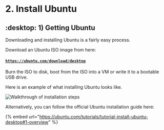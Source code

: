 # 2. Install Ubuntu

## :desktop: 1) Getting Ubuntu

Downloading and installing Ubuntu is a fairly easy process.

Download an Ubuntu ISO image from here:

#### [`https://ubuntu.com/download/desktop`](https://ubuntu.com/download/desktop)

Burn the ISO to disk, boot from the ISO into a VM or write it to a bootable USB drive.

Here is an example of what installing Ubuntu looks like.

![Walkthrough of installation steps](../../../.gitbook/assets/boot.gif)

Alternatively, you can follow the official Ubuntu installation guide here:

{% embed url="https://ubuntu.com/tutorials/tutorial-install-ubuntu-desktop#1-overview" %}
